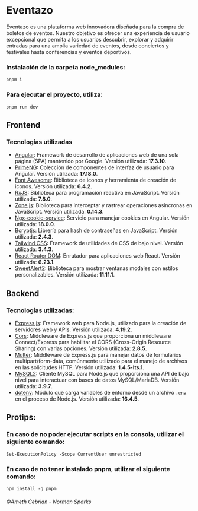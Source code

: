 # Eventazo
Eventazo es una plataforma web innovadora diseñada para la compra de boletos de eventos. Nuestro objetivo es ofrecer una experiencia de usuario excepcional que permita a los usuarios descubrir, explorar y adquirir entradas para una amplia variedad de eventos, desde conciertos y festivales hasta conferencias y eventos deportivos.

### Instalación de la carpeta node_modules:
```
pnpm i
```

### Para ejecutar el proyecto, utiliza:
```
pnpm run dev
```

## Frontend

### Tecnologías utilizadas
- [Angular](https://angular.io/): Framework de desarrollo de aplicaciones web de una sola página (SPA) mantenido por Google. Versión utilizada: **17.3.10**.
- [PrimeNG](https://www.primefaces.org/primeng/): Colección de componentes de interfaz de usuario para Angular. Versión utilizada: **17.18.0**.
- [Font Awesome](https://fontawesome.com/): Biblioteca de iconos y herramienta de creación de iconos. Versión utilizada: **6.4.2**.
- [RxJS](https://rxjs.dev/): Biblioteca para programación reactiva en JavaScript. Versión utilizada: **7.8.0**.
- [Zone.js](https://github.com/angular/zone.js/): Biblioteca para interceptar y rastrear operaciones asíncronas en JavaScript. Versión utilizada: **0.14.3**.
- [Ngx-cookie-service](https://www.npmjs.com/package/ngx-cookie-service): Servicio para manejar cookies en Angular. Versión utilizada: **18.0.0**.
- [Bcryptjs](https://www.npmjs.com/package/bcryptjs): Librería para hash de contraseñas en JavaScript. Versión utilizada: **2.4.3**.
- [Tailwind CSS](https://tailwindcss.com/): Framework de utilidades de CSS de bajo nivel. Versión utilizada: **3.4.3**.
- [React Router DOM](https://reactrouter.com/web/guides/quick-start): Enrutador para aplicaciones web React. Versión utilizada: **6.23.1**.
- [SweetAlert2](https://sweetalert2.github.io/): Biblioteca para mostrar ventanas modales con estilos personalizables. Versión utilizada: **11.11.1**.

## Backend

### Tecnologías utilizadas:
- [Express.js](https://expressjs.com/): Framework web para Node.js, utilizado para la creación de servidores web y APIs. Versión utilizada: **4.19.2**.
- [Cors](https://www.npmjs.com/package/cors): Middleware de Express.js que proporciona un middleware Connect/Express para habilitar el CORS (Cross-Origin Resource Sharing) con varias opciones. Versión utilizada: **2.8.5**.
- [Multer](https://www.npmjs.com/package/multer): Middleware de Express.js para manejar datos de formularios multipart/form-data, comúnmente utilizado para el manejo de archivos en las solicitudes HTTP. Versión utilizada: **1.4.5-lts.1**.
- [MySQL2](https://www.npmjs.com/package/mysql2): Cliente MySQL para Node.js que proporciona una API de bajo nivel para interactuar con bases de datos MySQL/MariaDB. Versión utilizada: **3.9.7**.
- [dotenv](https://www.npmjs.com/package/dotenv): Módulo que carga variables de entorno desde un archivo `.env` en el proceso de Node.js. Versión utilizada: **16.4.5**.


## Protips:

### En caso de no poder ejecutar scripts en la consola, utilizar el siguiente comando:
```
Set-ExecutionPolicy -Scope CurrentUser unrestricted
```

### En caso de no tener instalado pnpm, utilizar el siguiente comando:
```
npm install -g pnpm
```

###### ©Ameth Cebrian - Norman Sparks